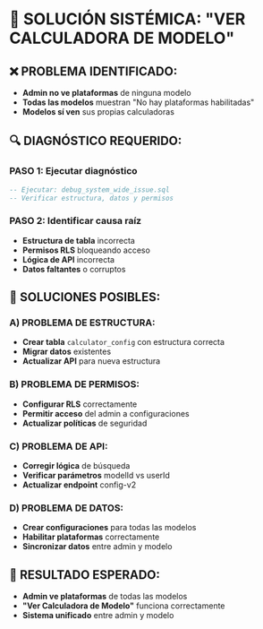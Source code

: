 # 🔧 SOLUCIÓN SISTÉMICA: "VER CALCULADORA DE MODELO"

## ❌ PROBLEMA IDENTIFICADO:
- **Admin no ve plataformas** de ninguna modelo
- **Todas las modelos** muestran "No hay plataformas habilitadas"
- **Modelos sí ven** sus propias calculadoras

## 🔍 DIAGNÓSTICO REQUERIDO:

### PASO 1: Ejecutar diagnóstico
```sql
-- Ejecutar: debug_system_wide_issue.sql
-- Verificar estructura, datos y permisos
```

### PASO 2: Identificar causa raíz
- **Estructura de tabla** incorrecta
- **Permisos RLS** bloqueando acceso
- **Lógica de API** incorrecta
- **Datos faltantes** o corruptos

## 🚀 SOLUCIONES POSIBLES:

### A) PROBLEMA DE ESTRUCTURA:
- **Crear tabla** `calculator_config` con estructura correcta
- **Migrar datos** existentes
- **Actualizar API** para nueva estructura

### B) PROBLEMA DE PERMISOS:
- **Configurar RLS** correctamente
- **Permitir acceso** del admin a configuraciones
- **Actualizar políticas** de seguridad

### C) PROBLEMA DE API:
- **Corregir lógica** de búsqueda
- **Verificar parámetros** modelId vs userId
- **Actualizar endpoint** config-v2

### D) PROBLEMA DE DATOS:
- **Crear configuraciones** para todas las modelos
- **Habilitar plataformas** correctamente
- **Sincronizar datos** entre admin y modelo

## 🎯 RESULTADO ESPERADO:
- **Admin ve plataformas** de todas las modelos
- **"Ver Calculadora de Modelo"** funciona correctamente
- **Sistema unificado** entre admin y modelo
